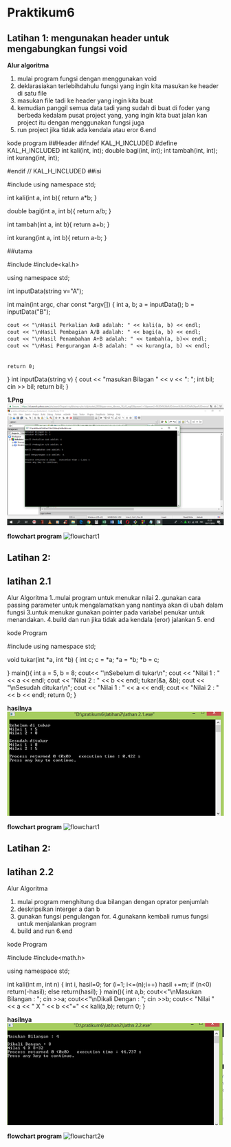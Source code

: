 # Praktikum6

## Latihan 1: mengunakan header untuk mengabungkan fungsi void
**Alur algoritma**

   1. mulai program fungsi dengan menggunakan void
   2. deklarasiakan terlebihdahulu fungsi yang ingin kita masukan ke header di satu file
   3. masukan file tadi ke header yang ingin kita buat
   4. kemudian panggil semua data tadi yang sudah di buat di foder yang berbeda kedalam pusat project yang, yang ingin kita buat jalan kan project itu dengan menggunakan fungsi juga
   5. run project jika tidak ada kendala atau eror
    6.end

 kode program ##Header
#ifndef KAL_H_INCLUDED
#define KAL_H_INCLUDED
int kali(int, int);
double bagi(int, int);
int tambah(int, int);
int kurang(int, int);


#endif // KAL_H_INCLUDED
##isi

#include using namespace std;

int kali(int a, int b){ return a*b; }

double bagi(int a, int b){ return a/b; }

int tambah(int a, int b){ return a+b; }

int kurang(int a, int b){ return a-b; }

##utama

#include<iostream>
#include<kal.h>

using namespace std;

int inputData(string v="A");

int main(int argc, char const *argv[])
{
    int a, b;
    a = inputData();
    b = inputData("B");

    cout << "\nHasil Perkalian AxB adalah: " << kali(a, b) << endl;
    cout << "\nHasil Pembagian A/B adalah: " << bagi(a, b) << endl;
    cout << "\nHasil Penambahan A+B adalah: " << tambah(a, b)<< endl;
    cout << "\nHasi Pengurangan A-B adalah: " << kurang(a, b) << endl;


    return 0;
}
int inputData(string v)
{
    cout << "masukan Bilagan " << v << ": ";
    int bil;
    cin >> bil;
    return bil;
}


**1.Png**
![ss1](https://raw.githubusercontent.com/raninurhayati/Praktikum6/master/latihan1.cpp/1.pgn.png)

**flowchart program**
![flowchart1](https://raw.githubusercontent.com/raninurhayati/Praktikum6/master/latihan1.cpp/flowchart1.jpg)




## Latihan 2: 

## latihan 2.1 
Alur Algoritma 
1..mulai program untuk menukar nilai 
2..gunakan cara passing parameter untuk mengalamatkan yang nantinya akan di ubah dalam fungsi 
3.untuk menukar gunakan pointer pada variabel penukar untuk menandakan. 
4.build dan run jika tidak ada kendala (eror) jalankan 
5. end

kode Program

#include<iostream>
using namespace std;

void tukar(int *a, int *b)
{
    int c;
    c = *a;
    *a = *b;
    *b = c;

}
main(){
int a = 5, b = 8;
cout<< "\nSebelum di tukar\n";
cout << "Nilai 1 : " << a << endl;
cout << "Nilai 2 : " << b << endl;
tukar(&a, &b);
cout << "\nSesudah ditukar\n";
cout << "Nilai 1 : " << a << endl;
cout << "Nilai 2 : " << b << endl;
return 0;
}


**hasilnya**
![hasil 2.1](https://raw.githubusercontent.com/raninurhayati/Praktikum6/master/latihan2.cpp/hasil%202.1.PNG)

**flowchart program**
![flowchart1](https://raw.githubusercontent.com/raninurhayati/Praktikum6/master/latihan2.cpp/flowchart%202.1.jpg)


## Latihan 2: 

## latihan 2.2 
Alur Algoritma 

  1. mulai program menghitung dua bilangan dengan oprator penjumlah
  2. deskripsikan interger a dan b
  3. gunakan fungsi pengulangan for.
  4.gunakann kembali rumus fungsi untuk menjalankan program
  5. build and run
  6.end


kode Program

#include<iostream>
#include<math.h>

using namespace std;

int kali(int m, int n)
{
    int i, hasil=0;
    for (i=1; i<=(n);i++)
        hasil +=m;
    if (n<0) return(-hasil); else return(hasil);
}
main(){
    int a,b;
    cout<<"\nMasukan Bilangan : ";
    cin >>a;
    cout<<"\nDikali Dengan : ";
    cin >>b;
    cout<< "Nilai " << a << " X " << b <<"=" << kali(a,b);
    return 0;
}


**hasilnya**
![hasil 2.2](https://raw.githubusercontent.com/raninurhayati/Praktikum6/master/latihan2.cpp/hasil%202.2.PNG)

**flowchart program**
![flowchart2e](https://raw.githubusercontent.com/raninurhayati/Praktikum6/master/latihan2.cpp/flwochart%202.2.jpg)


